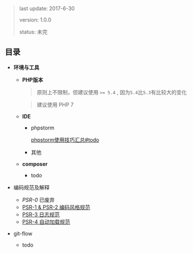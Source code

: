 > last update: 2017-6-30
> 
> version: 1.0.0
> 
> status: 未完



## 目录

- **环境与工具**
	
	- **PHP版本**
	
		> 原则上不限制，但建议使用 `>= 5.4` , 因为`5.4`比`5.3`有比较大的变化
		
		> 建议使用 PHP 7
	
	- **IDE**
	
		- phpstorm
			
			[phpstorm使用技巧汇总#todo]()
		- 其他
	- **composer**
		
		- todo
- 编码规范及解释

	- *PSR-0* 已废弃
	- [PSR-1 & PSR-2 编码风格规范]()
	- [PSR-3 日志规范]()
	- [PSR-4 自动加载规范]()

- git-flow

	- todo
